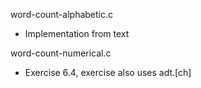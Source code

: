 word-count-alphabetic.c
* Implementation from text

word-count-numerical.c
* Exercise 6.4, exercise also uses adt.[ch]
